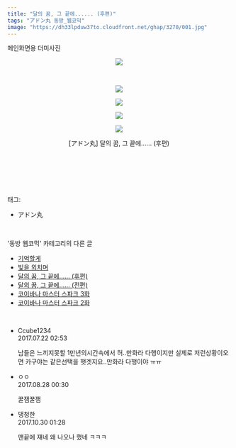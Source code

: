 ```yaml
---
title: "달의 꿈, 그 끝에...... (후편)"
tags: "アドン丸 동방_웹코믹"
image: "https://dh33lpduw37to.cloudfront.net/ghap/3270/001.jpg"
---
```

<div class="article">
<p class="moreless_fold" id="more3270_0"><span onclick="toggleMoreLess(this, '3270_0','메인화면용 더미사진','접기'); return false;" style="cursor: pointer;">메인화면용 더미사진</span></p>
<p></p>
<p style="text-align: center; clear: none; float: none;"><img src="{{ site.imgserver2 }}/ghap/3270/001.jpg"/></p>
<p style="text-align: center; clear: none; float: none;"><br/></p>
<p style="text-align: center; clear: none; float: none;"><img src="{{ site.imgserver2 }}/ghap/3270/002.jpg"/></p>
<p style="text-align: center; clear: none; float: none;"><img src="{{ site.imgserver2 }}/ghap/3270/003.jpg"/></p>
<p style="text-align: center; clear: none; float: none;"><img src="{{ site.imgserver2 }}/ghap/3270/004.jpg"/></p>
<p style="text-align: center; clear: none; float: none;"><img src="{{ site.imgserver2 }}/ghap/3270/005.jpg"/></p>
<p style="text-align: center; clear: none; float: none;">[アドン丸] 달의 꿈, 그 끝에...... (후편)</p>
<p><br/></p>
<p><br/></p>
</div><br/>
<div class="tagTrail">
<p>태그: </p>
<ul>
<li>アドン丸</li>
</ul>
</div><br/>
<div class="another">
<p>'동방 웹코믹' 카테고리의 다른 글</p>
<ul>
<li><a href="/ghap_3275">기억할게</a></li>
<li><a href="/ghap_3271">빛을 외치며</a></li>
<li><a href="/ghap_3270">달의 꿈, 그 끝에...... (후편)</a></li>
<li><a href="/ghap_3269">달의 꿈, 그 끝에...... (전편)</a></li>
<li><a href="/ghap_3266">코이바나 마스터 스파크 3화</a></li>
<li><a href="/ghap_3265">코이바나 마스터 스파크 2화</a></li>
</ul>
</div><br/>
<div class="cb_module cb_fluid">
<div class="cb_wrt cb_profile">
<div class="comment">
<ul>
<li class="cb_thumb_off" id="comment15041534">
<div class="cb_comment_area">
<div class="cb_info_area">
<div class="cb_section">
<span class="cb_nick_name">Ccube1234</span>
</div>
<div class="cb_section">
<span class="cb_date">2017.07.22 02:53 </span>
</div>
</div>
<div class="cb_dsc_comment">
<p class="cb_dsc">
											남들은 느끼지못할 1만년의시간속에서 허..만화라 다행이지만 실제로 저런상황이오면 카구야는 같은선택을 햇겟지요..만화라 다행이야 ㅠㅠ
										</p>
</div>
</div></li>
<li class="cb_thumb_off" id="comment15070036">
<div class="cb_comment_area">
<div class="cb_info_area">
<div class="cb_section">
<span class="cb_nick_name">ㅇㅇ</span>
</div>
<div class="cb_section">
<span class="cb_date">2017.08.28 00:30 </span>
</div>
</div>
<div class="cb_dsc_comment">
<p class="cb_dsc">
											꿀잼꿀잼
										</p>
</div>
</div></li>
<li class="cb_thumb_off" id="comment15117458">
<div class="cb_comment_area">
<div class="cb_info_area">
<div class="cb_section">
<span class="cb_nick_name">댕청한</span>
</div>
<div class="cb_section">
<span class="cb_date">2017.10.30 01:28 </span>
</div>
</div>
<div class="cb_dsc_comment">
<p class="cb_dsc">
											맨끝에 쟤네 왜 나오나 했네 ㅋㅋㅋ
										</p>
</div>
</div></li>
</ul>
</div>
</div><!-- commentList close -->
</div><br/>
